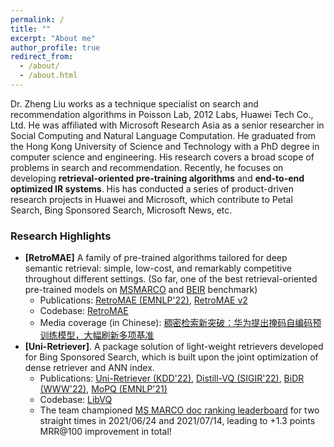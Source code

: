 ```yaml
---
permalink: /
title: ""
excerpt: "About me"
author_profile: true
redirect_from: 
  - /about/
  - /about.html
---
```

Dr. Zheng Liu works as a technique specialist on search and recommendation algorithms in Poisson Lab, 2012 Labs, Huawei Tech Co., Ltd. He was affiliated with Microsoft Research Asia as a senior researcher in Social Computing and Natural Language Computation. He graduated from the Hong Kong University of Science and Technology with a PhD degree in computer science and engineering. His research covers a broad scope of problems in search and recommendation. Recently, he focuses on developing **retrieval-oriented pre-training algorithms** and **end-to-end optimized IR systems**. His has conducted a series of product-driven research projects in Huawei and Microsoft, which contribute to Petal Search, Bing Sponsored Search, Microsoft News, etc.  

### Research Highlights
* **[RetroMAE]** A family of pre-trained algorithms tailored for deep semantic retrieval: simple, low-cost, and remarkably competitive throughout different settings. (So far, one of the best retrieval-oriented pre-trained models on [MSMARCO](https://microsoft.github.io/msmarco/) and [BEIR](https://paperswithcode.com/sota/zero-shot-text-search-on-beir) benchmark)
  * Publications: [RetroMAE (EMNLP'22)](https://arxiv.org/abs/2205.12035), [RetroMAE v2](https://arxiv.org/abs/2211.08769) 
  * Codebase: [RetroMAE](https://github.com/staoxiao/RetroMAE)
  * Media coverage (in Chinese): [稠密检索新突破：华为提出掩码自编码预训练模型，大幅刷新多项基准](https://mp.weixin.qq.com/s/z9mwg1fFyY3K26Y2sTJjKQ)
* **[Uni-Retriever]**. A package solution of light-weight retrievers developed for Bing Sponsored Search, which is built upon the joint optimization of dense retriever and ANN index.
  * Publications: [Uni-Retriever (KDD'22)](https://dl.acm.org/doi/10.1145/3534678.3539212), [Distill-VQ (SIGIR'22)](https://dl.acm.org/doi/abs/10.1145/3477495.3531799), [BiDR (WWW'22)](https://arxiv.org/pdf/2201.05409.pdf), [MoPQ (EMNLP'21)](https://aclanthology.org/2021.emnlp-main.640/)
  * Codebase: [LibVQ](https://github.com/staoxiao/LibVQ)
  * The team championed [MS MARCO doc ranking leaderboard](https://microsoft.github.io/msmarco/) for two straight times in 2021/06/24 and 2021/07/14, leading to +1.3 points MRR@100 improvement in total!